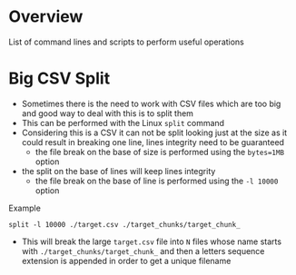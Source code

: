 
# Overview 

List of command lines and scripts to perform useful operations 

# Big CSV Split 

- Sometimes there is the need to work with CSV files which are too big and good way to deal with this is to split them 
- This can be performed with the Linux `split` command 
- Considering this is a CSV it can not be split looking just at the size as it could result in breaking one line, lines integrity need to be guaranteed 
  - the file break on the base of size is performed using the `bytes=1MB` option 
- the split on the base of lines will keep lines integrity 
  - the file break on the base of line is performed using the `-l 10000` option 

Example 

```
split -l 10000 ./target.csv ./target_chunks/target_chunk_
```
- This will break the large `target.csv` file into `N` files whose name starts with `./target_chunks/target_chunk_` and then a letters sequence extension is appended in order to get a unique filename 



